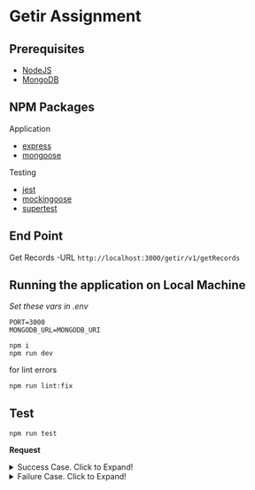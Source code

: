 # Getir Assignment

## Prerequisites

- [NodeJS](https://nodejs.org/en/blog/release/v12.4.0/)
- [MongoDB](https://www.mongodb.org/) 

## NPM Packages

Application

- [express](https://www.npmjs.com/package/express)
- [mongoose](https://www.npmjs.com/package/mongoose)

Testing

- [jest](https://www.npmjs.com/package/jest)
- [mockingoose](https://www.npmjs.com/package/mockingoose)
- [supertest](https://www.npmjs.com/package/supertest)

## End Point

Get Records
-URL `http://localhost:3000/getir/v1/getRecords`

## Running the application on Local Machine

*Set these vars in .env* 

```shell
PORT=3000
MONGODB_URL=MONGODB_URI
```

```shell
npm i
npm run dev
```
for lint errors

```shell
npm run lint:fix
```

## Test

```shell
npm run test
```

**Request**


<details>
    <summary>Success Case. Click to Expand!</summary>

```
{
	"startDate": "2000-1-03",
	"endDate": "2020-1-03",
	"minCount": 3000,
	"maxCount": 10500
}
```
```
{
    "code": 0,
    "msg": "Success",
    "records": [
        {
            "key": "PVLFLSNw",
            "createdAt": "2016-12-30T04:51:57.295Z",
            "totalCount": 4184
        }
    ]
}    
```
</details>


<details>
    <summary>Failure Case. Click to Expand!</summary>

```
{
	"startDate": "2016-11-022",
	"endDate": "2017-12-09"
}
```

```
{
    "code": 4,
    "msg": "Validation Error!",
    records: [],
    "error": "\"minCount\" is required"
}
```
</details>


